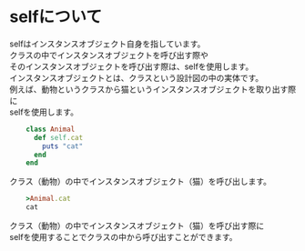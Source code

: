 # selfについて  
selfはインスタンスオブジェクト自身を指しています。  
クラスの中でインスタンスオブジェクトを呼び出す際や  
そのインスタンスオブジェクトを呼び出す際は、selfを使用します。  
インスタンスオブジェクトとは、クラスという設計図の中の実体です。  
例えば、動物というクラスから猫というインスタンスオブジェクトを取り出す際に  
selfを使用します。  

```ruby
    class Animal  
      def self.cat  
        puts "cat"  
      end  
    end  
```
クラス（動物）の中でインスタンスオブジェクト（猫）を呼び出します。  
```ruby
    >Animal.cat
    cat
```  

クラス（動物）の中でインスタンスオブジェクト（猫）を呼び出す際に  
selfを使用することでクラスの中から呼び出すことができます。  
